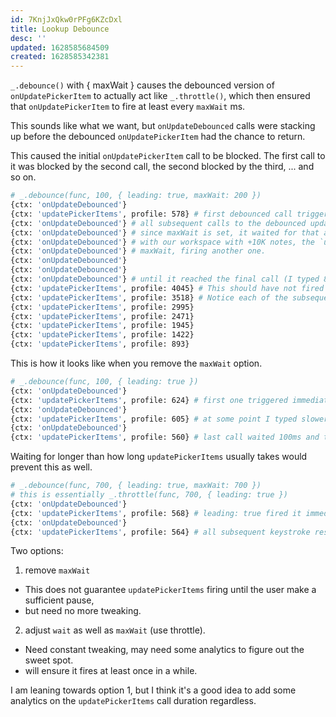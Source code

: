 ```yaml
---
id: 7KnjJxQkw0rPFg6KZcDxl
title: Lookup Debounce
desc: ''
updated: 1628585684509
created: 1628585342381
---
```


`_.debounce()` with { maxWait } causes the debounced version of `onUpdatePickerItem` to actually act like `_.throttle()`, which then ensured that `onUpdatePickerItem` to fire at least every `maxWait` ms.

This sounds like what we want, but `onUpdateDebounced` calls were stacking up before the debounced `onUpdatePickerItem` had the chance to return.

This caused the initial `onUpdatePickerItem` call to be blocked. The first call to it was blocked by the second call, the second blocked by the third, ... and so on.


```sh
# _.debounce(func, 100, { leading: true, maxWait: 200 })
{ctx: 'onUpdateDebounced'}
{ctx: 'updatePickerItems', profile: 578} # first debounced call triggers immediately because of `leading`: true
{ctx: 'onUpdateDebounced'} # all subsequent calls to the debounced updatePickerItem are stacked up here.
{ctx: 'onUpdateDebounced'} # since maxWait is set, it waited for that amount until it fired another one.
{ctx: 'onUpdateDebounced'} # with our workspace with +10K notes, the `updatePickerItems` call takes about 520~530ms, so this exceeded the
{ctx: 'onUpdateDebounced'} # maxWait, firing another one.
{ctx: 'onUpdateDebounced'}
{ctx: 'onUpdateDebounced'}
{ctx: 'onUpdateDebounced'} # until it reached the final call (I typed 8 characters)
{ctx: 'updatePickerItems', profile: 4045} # This should have not fired if we were actually debouncing.
{ctx: 'updatePickerItems', profile: 3518} # Notice each of the subsequent `updatePickerItems` took 530ms-ish less milliseconds
{ctx: 'updatePickerItems', profile: 2995}
{ctx: 'updatePickerItems', profile: 2471}
{ctx: 'updatePickerItems', profile: 1945}
{ctx: 'updatePickerItems', profile: 1422}
{ctx: 'updatePickerItems', profile: 893}
```

This is how it looks like when you remove the `maxWait` option.

```sh
# _.debounce(func, 100, { leading: true })
{ctx: 'onUpdateDebounced'}
{ctx: 'updatePickerItems', profile: 624} # first one triggered immediately because of `leading`: true
{ctx: 'onUpdateDebounced'}
{ctx: 'updatePickerItems', profile: 605} # at some point I typed slower than 100ms, so it fired once more.
{ctx: 'onUpdateDebounced'}
{ctx: 'updatePickerItems', profile: 560} # last call waited 100ms and then triggered.
```

Waiting for longer than how long `updatePickerItems` usually takes would prevent this as well.
```sh
# _.debounce(func, 700, { leading: true, maxWait: 700 })
# this is essentially _.throttle(func, 700, { leading: true })
{ctx: 'onUpdateDebounced'}
{ctx: 'updatePickerItems', profile: 568} # leading: true fired it immediately
{ctx: 'onUpdateDebounced'}
{ctx: 'updatePickerItems', profile: 564} # all subsequent keystroke reset the timer before 700ms, so never triggered until last.
```

Two options:
1. remove `maxWait`
  - This does not guarantee `updatePickerItems` firing until the user make a sufficient pause, 
  - but need no more tweaking.

2. adjust `wait` as well as `maxWait` (use throttle).
  - Need constant tweaking, may need some analytics to figure out the sweet spot.
  - will ensure it fires at least once in a while.

I am leaning towards option 1, but I think it's a good idea to add some analytics on the `updatePickerItems` call duration regardless.
